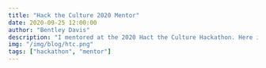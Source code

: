 ```yaml
---
title: "Hack the Culture 2020 Mentor"
date: 2020-09-25 12:00:00
author: "Bentley Davis"
description: "I mentored at the 2020 Hact the Culture Hackathon. Here is how it went"
img: "/img/blog/htc.png"
tags: ["hackathon", "mentor"]
---
```

